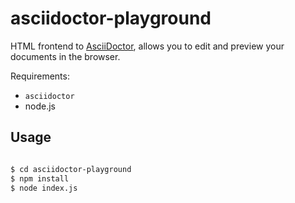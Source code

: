 asciidoctor-playground
======================

HTML frontend to [AsciiDoctor](http://asciidoctor.org/), allows you to edit and preview your documents in the browser.

Requirements:
- `asciidoctor`
- node.js

Usage
------------

```bash

$ cd asciidoctor-playground
$ npm install
$ node index.js
```
